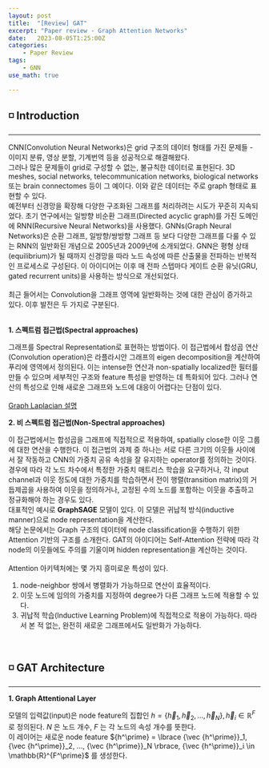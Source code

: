 ```yaml
---
layout: post
title:  "[Review] GAT"
excerpt: "Paper review - Graph Attention Networks"
date:   2023-08-05T1:25:00Z
categories:
    - Paper Review
tags:
    - GNN
use_math: true

---
```


## ◽ Introduction
---
CNN(Convolution Neural Networks)은 grid 구조의 데이터 형태를 가진 문제들 - 이미지 분류, 영상 분할, 기계번역 등을 성공적으로 해결해왔다.  
그러나 많은 문제들이 grid로 구성할 수 없는, 불규칙한 데이터로 표현된다. 3D meshes, social networks, telecommunication networks, biological networks 또는 brain connectomes 등이 그 예이다. 이와 같은 데이터는 주로 graph 형태로 표현할 수 있다.  
예전부터 신경망을 확장해 다양한 구조화된 그래프를 처리하려는 시도가 꾸준히 지속되었다. 초기 연구에서는 일방향 비순환 그래프(Directed acyclic graph)를 가진 도메인에 RNN(Recursive Neural Networks)을 사용했다. GNNs(Graph Neural Networks)은 순환 그래프, 일방향/쌍방향 그래프 등 보다 다양한 그래프를 다룰 수 있는 RNN의 일반화된 개념으로 2005년과 2009년에 소개되었다. GNN은 평형 상태(equilibrium)가 될 때까지 신경망을 따라 노드 속성에 따른 산출물을 전파하는 반복적인 프로세스로 구성된다. 이 아이디어는 이후 매 전파 스텝마다 게이트 순환 유닛(GRU, gated recurrent units)을 사용하는 방식으로 개선되었다.  
<br/>
최근 들어서는 Convolution을 그래프 영역에 일반화하는 것에 대한 관심이 증가하고 있다. 이후 발전은 두 가지로 구분된다.  
<br/>

**1. 스펙트럼 접근법(Spectral approaches)**  

그래프를 Spectral Representation로 표현하는 방법이다. 이 접근법에서 합성곱 연산(Convolution operation)은 라플라시안 그래프의 eigen decomposition을 계산하여 푸리에 영역에서 정의된다. 이는 intense한 연산과 non-spatially localized한 필터를 만들 수 있으며 세부적인 구조와 feature 특성을 반영하는 데 특화되어 있다. 그러나 연산의 특성으로 인해 새로운 그래프와 노드에 대응이 어렵다는 단점이 있다.  
<br/>
[Graph Laplacian 설명](https://ahjeong.tistory.com/14)
<br/>

**2. 비 스펙트럼 접근법(Non-Spectral approaches)**  

이 접근법에서는 합성곱을 그래프에 직접적으로 적용하여, spatially close한 이웃 그룹에 대한 연산을 수행한다. 이 접근법의 과제 중 하나는 서로 다른 크기의 이웃들 사이에서 잘 작동하고 CNN의 가중치 공유 속성을 잘 유지하는 operator를 정의하는 것이다. 경우에 따라 각 노드 차수에서 특정한 가중치 매트리스 학습을 요구하거나, 각 input channel과 이웃 정도에 대한 가중치를 학습하면서 전이 행렬(transition matrix)의 거듭제곱을 사용하여 이웃을 정의하거나, 고정된 수의 노드를 포함하는 이웃을 추출하고 정규화해야 하는 경우도 있다.  
대표적인 예시로 **GraphSAGE** 모델이 있다. 이 모델은 귀납적 방식(inductive manner)으로 node representation을 계산한다.
<br/>
해당 논문에서는 Graph 구조의 데이터에 node classification을 수행하기 위한 Attention 기반의 구조를 소개한다. GAT의 아이디어는 Self-Attention 전략에 따라 각 node의 이웃들에도 주의를 기울이며 hidden representation을 계산하는 것이다.  
<br/>
Attention 아키텍처에는 몇 가지 흥미로운 특성이 있다.  
1. node-neighbor 쌍에서 병렬화가 가능하므로 연산이 효율적이다.  
2. 이웃 노드에 임의의 가중치를 지정하여 degree가 다른 그래프 노드에 적용할 수 있다.  
3. 귀납적 학습(Inductive Learning Problem)에 직접적으로 적용이 가능하다. 따라서 본 적 없는, 완전히 새로운 그래프에서도 일반화가 가능하다.  
<br/>

## ◽ GAT Architecture  
---

**1. Graph Attentional Layer**

모델의 입력값(input)은 node feature의 집합인 $h = \lbrace {\vec h}_1, {\vec h}_2, ..., {\vec h}_N \rbrace, {\vec h}_i \in \mathbb{R}^F$ 로 정의된다. $N$ 은 노드 개수, $F$ 는 각 노드의 속성 개수를 뜻한다.  
이 레이어는 새로운 node feature ${h^\prime} = \lbrace {\vec {h^\prime}}_1, {\vec {h^\prime}}_2, ..., {\vec {h^\prime}}_N \rbrace, {\vec {h^\prime}}_i \in \mathbb{R}^{F^\prime}$ 를 생성한다.





